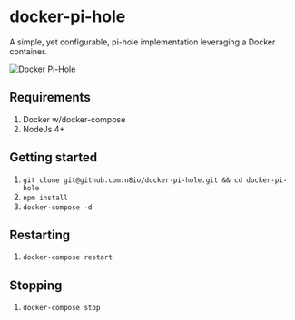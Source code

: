 # docker-pi-hole
A simple, yet configurable, pi-hole implementation leveraging a Docker container.

![Docker Pi-Hole](https://dl.dropboxusercontent.com/u/452959/hosted/pihole.png)

## Requirements
1. Docker w/docker-compose
2. NodeJs 4+

## Getting started
1. `git clone git@github.com:n8io/docker-pi-hole.git && cd docker-pi-hole`
2. `npm install`
3. `docker-compose -d`

## Restarting
1. `docker-compose restart`

## Stopping
1. `docker-compose stop`
